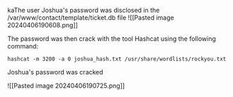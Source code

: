 kaThe user Joshua's password was disclosed in the /var/www/contact/template/ticket.db file
![[Pasted image 20240406190608.png]]

The password was then crack with the tool Hashcat using the following command:
```shell
hashcat -m 3200 -a 0 joshua_hash.txt /usr/share/wordlists/rockyou.txt 

```
Joshua's password was cracked

![[Pasted image 20240406190725.png]]
